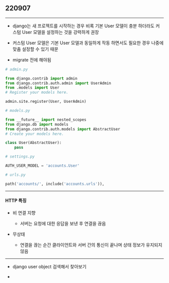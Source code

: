 ## 220907

---

- django는 새 프로젝트를 시작하는 경우 비록 기본 User 모델이 충분 하더라도 커스텀 User 모델을 설정하는 것을 강력하게 권장

- 커스텀 User 모델은 기본 User 모델과 동일하게 작동 하면서도 필요한 경우 나중에 맞춤 설정할 수 있기 때문

- migrate 전에 해야됨



```python
# admin.py

from django.contrib import admin
from django.contrib.auth.admin import UserAdmin
from .models import User
# Register your models here.

admin.site.register(User, UserAdmin)
```



```python
# models.py

from __future__ import nested_scopes
from django.db import models
from django.contrib.auth.models import AbstractUser
# Create your models here.

class User(AbstractUser):
    pass
```



```python
# settings.py

AUTH_USER_MODEL = 'accounts.User'

# urls.py

path('accounts/', include('accounts.urls')),
```

---

#### HTTP 특징

- 비 연결 지향
  
  - 서버는 요청에 대한 응답을 보낸 후 연결을 끊음

- 무상태
  
  - 연결을 끊는 순간 클라이언트와 서버 간의 통신이 끝나며 상태 정보가 유지되지 않음

---

- django user object 검색해서 찾아보기

- 
